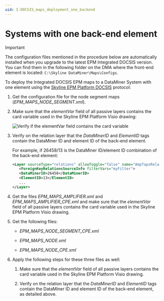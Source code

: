 ```yaml
---
uid: I-DOCSIS_maps_deployment_one_backend
---
```


# Systems with one back-end element

> [!IMPORTANT]
> The configuration files mentioned in the procedure below are automatically installed when you upgrade to the latest EPM Integrated DOCSIS version. You can find them in the following folder on the DMA where the front-end element is located: `C:\Skyline DataMiner\Maps\Configs`.

To deploy the Integrated DOCSIS EPM maps to a DataMiner System with one element using the [Skyline EPM Platform DOCSIS](https://catalog.dataminer.services/details/b175a610-19d0-4281-99cc-359e09a7e859) protocol:

1. Get the configuration file for the node segment maps (*EPM_MAPS_NODE_SEGMENT.xml*).

1. Make sure that the *elementVar* field of all passive layers contains the card variable used in the Skyline EPM Platform Visio drawing:

   ![Verify if the elementVar field contains the card variable](~/dataminer/images/EPM_I_DOCSIS_maps_deployment_maps_config_one_backend.png)

1. Verify on the relation layer that the *DataMinerID* and *ElementID* tags contain the DataMiner ID and element ID of the back-end element.

   For example, if 26458/13 is the DataMiner ID/element ID combination of the back-end element:

   ```xml
   <Layer sourceType="relations" allowToggle="false" name="AmpTapsRelation" visible="true" limitToBounds="true">
      <ForeignKeyRelationsSourceInfo filterVars="myFilter">
      <DataMinerID>26458</DataMinerID>
      <ElementID>13</ElementID>
      ...
   </Layer>
   ```

1. Get the files *EPM_MAPS_AMPLIFIER.xml* and *EPM_MAPS_AMPLIFIER_CPE.xml* and make sure that the *elementVar* field of all passive layers contains the card variable used in the Skyline EPM Platform Visio drawing.

1. Get the following files:

   - *EPM_MAPS_NODE_SEGMENT_CPE.xml*

   - *EPM_MAPS_NODE.xml*

   - *EPM_MAPS_NODE_CPE.xml*

1. Apply the following steps for these three files as well:

   1. Make sure that the *elementVar* field of all passive layers contains the card variable used in the Skyline EPM Platform Visio drawing.

   1. Verify on the relation layer that the *DataMinerID* and *ElementID* tags contain the DataMiner ID and element ID of the back-end element, as detailed above.
